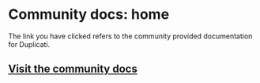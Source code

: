 # Community docs: home

The link you have clicked refers to the community provided documentation for Duplicati.

## [Visit the community docs](https://prev-docs.duplicati.com/en/latest/)
